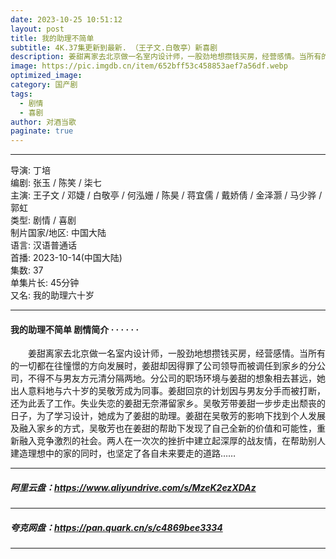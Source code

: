 ```yaml
---
date: 2023-10-25 10:51:12
layout: post
title: 我的助理不简单
subtitle: 4K.37集更新到最新. （王子文.白敬亭）新喜剧
description: 姜甜离家去北京做一名室内设计师，一股劲地想攒钱买房，经营感情。当所有的一切都在往憧憬的方向发展时，姜甜却因得罪了公司领导而被调任到家乡的分公司，不得不与男友方元清分隔两地.....
image: https://pic.imgdb.cn/item/652bff53c458853aef7a56df.webp
optimized_image: 
category: 国产剧
tags:
  - 剧情
  - 喜剧
author: 对酒当歌
paginate: true
---
```


---

导演: 丁培  
编剧: 张玉 / 陈笑 / 柒七  
主演: 王子文 / 邓婕 / 白敬亭 / 何泓姗 / 陈昊 / 蒋宜儒 / 戴娇倩 / 金泽灏 / 马少骅 / 郭虹  
类型: 剧情 / 喜剧  
制片国家/地区: 中国大陆  
语言: 汉语普通话  
首播: 2023-10-14(中国大陆)  
集数: 37  
单集片长: 45分钟  
又名: 我的助理六十岁  

---

#### 我的助理不简单 剧情简介 · · · · · ·

　　姜甜离家去北京做一名室内设计师，一股劲地想攒钱买房，经营感情。当所有的一切都在往憧憬的方向发展时，姜甜却因得罪了公司领导而被调任到家乡的分公司，不得不与男友方元清分隔两地。分公司的职场环境与姜甜的想象相去甚远，她出人意料地与六十岁的吴敬芳成为同事。姜甜回京的计划因与男友分手而被打断，还为此丢了工作。失业失恋的姜甜无奈滞留家乡。吴敬芳带姜甜一步步走出颓丧的日子，为了学习设计，她成为了姜甜的助理。姜甜在吴敬芳的影响下找到个人发展及融入家乡的方式，吴敬芳也在姜甜的帮助下发现了自己全新的价值和可能性，重新融入竞争激烈的社会。两人在一次次的挫折中建立起深厚的战友情，在帮助别人建造理想中的家的同时，也坚定了各自未来要走的道路……

---

##### 阿里云盘：<https://www.aliyundrive.com/s/MzeK2ezXDAz>

---

##### 夸克网盘：<https://pan.quark.cn/s/c4869bee3334>

---

